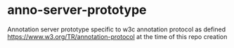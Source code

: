 # anno-server-prototype
Annotation server prototype specific to w3c annotation protocol as defined https://www.w3.org/TR/annotation-protocol at the time of this repo creation
